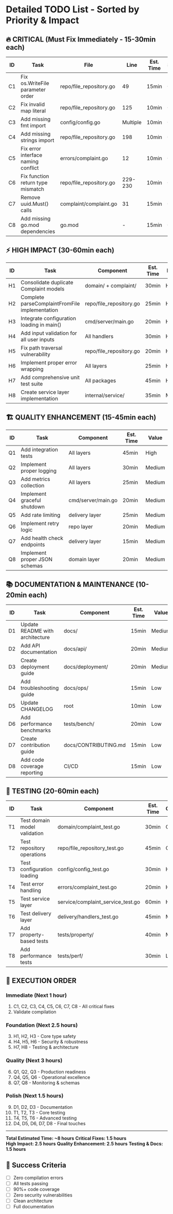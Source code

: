 # Detailed TODO List - Sorted by Priority & Impact

## 🔥 CRITICAL (Must Fix Immediately - 15-30min each)

| ID | Task | File | Line | Est. Time | Severity |
|----|------|------|------|-----------|----------|
| C1 | Fix os.WriteFile parameter order | repo/file_repository.go | 49 | 15min | Critical |
| C2 | Fix invalid map literal | repo/file_repository.go | 125 | 10min | Critical |
| C3 | Add missing fmt import | config/config.go | Multiple | 10min | Critical |
| C4 | Add missing strings import | repo/file_repository.go | 198 | 10min | Critical |
| C5 | Fix error interface naming conflict | errors/complaint.go | 12 | 10min | Critical |
| C6 | Fix function return type mismatch | repo/file_repository.go | 229-230 | 10min | Critical |
| C7 | Remove uuid.Must() calls | complaint/complaint.go | 31 | 15min | Critical |
| C8 | Add missing go.mod dependencies | go.mod | - | 15min | Critical |

## ⚡ HIGH IMPACT (30-60min each)

| ID | Task | Component | Est. Time | Impact |
|----|------|-----------|-----------|---------|
| H1 | Consolidate duplicate Complaint models | domain/ + complaint/ | 30min | High |
| H2 | Complete parseComplaintFromFile implementation | repo/file_repository.go | 25min | High |
| H3 | Integrate configuration loading in main() | cmd/server/main.go | 20min | High |
| H4 | Add input validation for all user inputs | All handlers | 30min | High |
| H5 | Fix path traversal vulnerability | repo/file_repository.go | 20min | High |
| H6 | Implement proper error wrapping | All layers | 25min | High |
| H7 | Add comprehensive unit test suite | All packages | 45min | High |
| H8 | Create service layer implementation | internal/service/ | 35min | Medium |

## 🏗️ QUALITY ENHANCEMENT (15-45min each)

| ID | Task | Component | Est. Time | Value |
|----|------|-----------|-----------|--------|
| Q1 | Add integration tests | All layers | 45min | High |
| Q2 | Implement proper logging | All layers | 30min | Medium |
| Q3 | Add metrics collection | All layers | 25min | Medium |
| Q4 | Implement graceful shutdown | cmd/server/main.go | 20min | Medium |
| Q5 | Add rate limiting | delivery layer | 25min | Medium |
| Q6 | Implement retry logic | repo layer | 20min | Medium |
| Q7 | Add health check endpoints | delivery layer | 15min | Medium |
| Q8 | Implement proper JSON schemas | domain layer | 20min | Medium |

## 📚 DOCUMENTATION & MAINTENANCE (10-20min each)

| ID | Task | Component | Est. Time | Value |
|----|------|-----------|-----------|--------|
| D1 | Update README with architecture | docs/ | 15min | Medium |
| D2 | Add API documentation | docs/api/ | 20min | Medium |
| D3 | Create deployment guide | docs/deployment/ | 20min | Medium |
| D4 | Add troubleshooting guide | docs/ops/ | 15min | Low |
| D5 | Update CHANGELOG | root | 10min | Low |
| D6 | Add performance benchmarks | tests/bench/ | 20min | Low |
| D7 | Create contribution guide | docs/CONTRIBUTING.md | 15min | Low |
| D8 | Add code coverage reporting | CI/CD | 15min | Low |

## 🧪 TESTING (20-60min each)

| ID | Task | Component | Est. Time | Coverage |
|----|------|-----------|-----------|----------|
| T1 | Test domain model validation | domain/complaint_test.go | 30min | Critical |
| T2 | Test repository operations | repo/file_repository_test.go | 45min | Critical |
| T3 | Test configuration loading | config/config_test.go | 30min | High |
| T4 | Test error handling | errors/complaint_test.go | 20min | High |
| T5 | Test service layer | service/complaint_service_test.go | 60min | High |
| T6 | Test delivery layer | delivery/handlers_test.go | 45min | Medium |
| T7 | Add property-based tests | tests/property/ | 40min | Medium |
| T8 | Add performance tests | tests/perf/ | 30min | Low |

## 🔄 EXECUTION ORDER

### Immediate (Next 1 hour)
1. C1, C2, C3, C4, C5, C6, C7, C8 - All critical fixes
2. Validate compilation

### Foundation (Next 2.5 hours)  
3. H1, H2, H3 - Core type safety
4. H4, H5, H6 - Security & robustness
5. H7, H8 - Testing & architecture

### Quality (Next 3 hours)
6. Q1, Q2, Q3 - Production readiness
7. Q4, Q5, Q6 - Operational excellence  
8. Q7, Q8 - Monitoring & schemas

### Polish (Next 1.5 hours)
9. D1, D2, D3 - Documentation
10. T1, T2, T3 - Core testing
11. T4, T5, T6 - Advanced testing
12. D4, D5, D6, D7, D8 - Final touches

---

**Total Estimated Time: ~8 hours**
**Critical Fixes: 1.5 hours**  
**High Impact: 2.5 hours**
**Quality Enhancement: 2.5 hours**
**Testing & Docs: 1.5 hours**

## 🎯 Success Criteria

- [ ] Zero compilation errors
- [ ] All tests passing
- [ ] 90%+ code coverage  
- [ ] Zero security vulnerabilities
- [ ] Clean architecture
- [ ] Full documentation